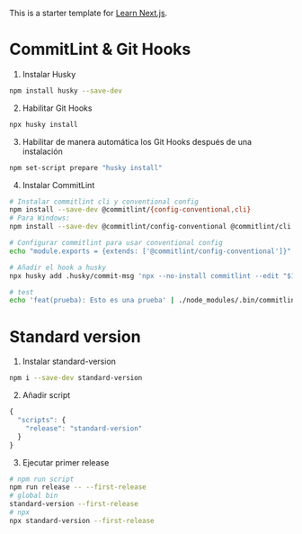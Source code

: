 This is a starter template for [Learn Next.js](https://nextjs.org/learn).

# CommitLint & Git Hooks

1. Instalar Husky

```bash
npm install husky --save-dev
```

2. Habilitar Git Hooks

```bash
npx husky install
```

3. Habilitar de manera automática los Git Hooks después de una instalación

```bash
npm set-script prepare "husky install"
```

4. Instalar CommitLint

```bash
# Instalar commitlint cli y conventional config
npm install --save-dev @commitlint/{config-conventional,cli}
# Para Windows:
npm install --save-dev @commitlint/config-conventional @commitlint/cli

# Configurar commitlint para usar conventional config
echo "module.exports = {extends: ['@commitlint/config-conventional']}" > commitlint.config.js

# Añadir el hook a husky
npx husky add .husky/commit-msg 'npx --no-install commitlint --edit "$1"'

# test
echo 'feat(prueba): Esto es una prueba' | ./node_modules/.bin/commitlint
```

# Standard version

1. Instalar standard-version

```bash
npm i --save-dev standard-version
```

2. Añadir script

```javascript
{
  "scripts": {
    "release": "standard-version"
  }
}
```

3. Ejecutar primer release

```bash
# npm run script
npm run release -- --first-release
# global bin
standard-version --first-release
# npx
npx standard-version --first-release
```
